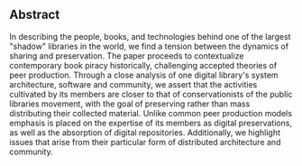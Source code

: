 ## Abstract

In describing the people, books, and technologies behind one of the largest "shadow" libraries in the world, we find a tension between the dynamics of sharing and preservation. The paper proceeds to contextualize contemporary book piracy historically, challenging accepted theories of peer production. Through a close analysis of one digital library's system architecture, software and community, we assert that the activities cultivated by its members are closer to that of conservationists of the public libraries movement, with the goal of preserving rather than mass distributing their collected material. Unlike common peer production models emphasis is placed on the expertise of its members as digital preservations, as well as the absorption of digital repositories. Additionally, we highlight issues that arise from their particular form of distributed architecture and community.